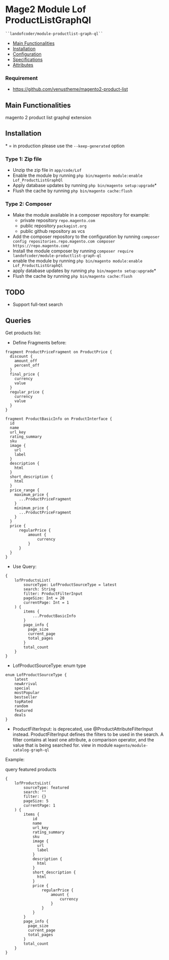 # Mage2 Module Lof ProductListGraphQl

    ``landofcoder/module-productlist-graph-ql``

 - [Main Functionalities](#markdown-header-main-functionalities)
 - [Installation](#markdown-header-installation)
 - [Configuration](#markdown-header-configuration)
 - [Specifications](#markdown-header-specifications)
 - [Attributes](#markdown-header-attributes)
 
### Requirement
- https://github.com/venustheme/magento2-product-list

## Main Functionalities
magento 2 product list graphql extension

## Installation
\* = in production please use the `--keep-generated` option

### Type 1: Zip file

 - Unzip the zip file in `app/code/Lof`
 - Enable the module by running `php bin/magento module:enable Lof_ProductListGraphQl`
 - Apply database updates by running `php bin/magento setup:upgrade`\*
 - Flush the cache by running `php bin/magento cache:flush`

### Type 2: Composer

 - Make the module available in a composer repository for example:
    - private repository `repo.magento.com`
    - public repository `packagist.org`
    - public github repository as vcs
 - Add the composer repository to the configuration by running `composer config repositories.repo.magento.com composer https://repo.magento.com/`
 - Install the module composer by running `composer require landofcoder/module-productlist-graph-ql`
 - enable the module by running `php bin/magento module:enable Lof_ProductListGraphQl`
 - apply database updates by running `php bin/magento setup:upgrade`\*
 - Flush the cache by running `php bin/magento cache:flush`


## TODO
- Support full-text search

## Queries

Get products list:

- Define Fragments before:

```
fragment ProductPriceFragment on ProductPrice {
  discount {
    amount_off
    percent_off
  }
  final_price {
    currency
    value
  }
  regular_price {
    currency
    value
  }
}

fragment ProductBasicInfo on ProductInterface {
  id
  name
  url_key
  rating_summary
  sku
  image {
    url
    label
  }
  description {
    html
  }
  short_description {
    html
  }
  price_range {
    maximum_price {
      ...ProductPriceFragment
    }
    minimum_price {
      ...ProductPriceFragment
    }
  }
  price {
      regularPrice {
          amount {
              currency
          }
      }
  }
}
```

- Use Query:

```
{
    lofProductsList(
        sourceType: LofProductSourceType = latest
        search: String
        filter: ProductFilterInput
        pageSize: Int = 20
        currentPage: Int = 1
    ) {
        items {
            ...ProductBasicInfo
        }
        page_info {
          page_size
          current_page
          total_pages
        }
        total_count
    }
}
```

- LofProductSourceType: enum type

```
enum LofProductSourceType {
    latest
    newArrival
    special
    mostPopular
    bestseller
    topRated
    random
    featured
    deals
}
```

- ProductFilterInput: is deprecated, use @ProductAttributeFilterInput instead. ProductFilterInput defines the filters to be used in the search. A filter contains at least one attribute, a comparison operator, and the value that is being searched for.
view in module ``magento/module-catalog-graph-ql``

Example:

query featured products

```
{
    lofProductsList(
        sourceType: featured
        search: ""
        filter: {}
        pageSize: 5
        currentPage: 1
    ) {
        items {
            id
            name
            url_key
            rating_summary
            sku
            image {
              url
              label
            }
            description {
              html
            }
            short_description {
              html
            }
            price {
                regularPrice {
                    amount {
                        currency
                    }
                }
            }
        }
        page_info {
          page_size
          current_page
          total_pages
        }
        total_count
    }
}

```
